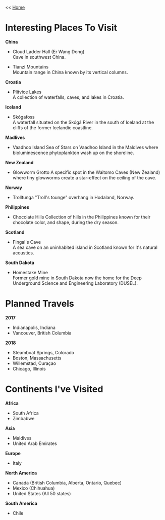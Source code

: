 << [Home](https://github.com/dubrie/public)

Interesting Places To Visit
===========================
**China**
* Cloud Ladder Hall (Er Wang Dong)  
Cave in southwest China.  

* Tianzi Mountains  
Mountain range in China known by its vertical columns.

**Croatia**
* Plitvice Lakes  
A collection of waterfalls, caves, and lakes in Croatia.

**Iceland**
* Skógafoss  
A waterfall situated on the Skógá River in the south of Iceland at the cliffs of the former Icelandic coastline.

**Madlives**
* Vaadhoo Island
Sea of Stars on Vaadhoo Island in the Maldives where bioluminescence phytoplankton wash up on the shoreline.

**New Zealand**
* Glowworm Grotto
A specific spot in the Waitomo Caves (New Zealand) where tiny glowworms create a star-effect on the ceiling of the cave.

**Norway**
* Trolltunga
"Troll's tounge" overhang in Hodaland, Norway.

**Philippines**
* Chocolate Hills 
Collection of hills in the Philippines known for their chocolate color, and shape, during the dry season.

**Scotland** 
* Fingal's Cave  
A sea cave on an uninhabited island in Scotland known for it's natural acoustics.

**South Dakota**
* Homestake Mine  
Former gold mine in South Dakota now the home for the Deep Underground Science and Engineering Laboratory (DUSEL).

Planned Travels  
=======================
**2017** 
- Indianapolis, Indiana
- Vancouver, British Columbia

**2018**
- Steamboat Springs, Colorado
- Boston, Massachusetts
- Willemstad, Curaçao
- Chicago, Illinois

Continents I've Visited
=======================
**Africa**  
- South Africa
- Zimbabwe  

**Asia**  
- Maldives
- United Arab Emirates

**Europe**  
- Italy

**North America**  
- Canada (British Columbia, Alberta, Ontario, Quebec) 
- Mexico (Chihuahua)
- United States (All 50 states)

**South America**  
- Chile
